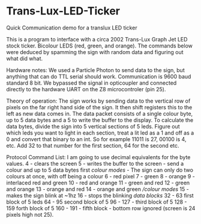 # Trans-Lux-LED-Ticker
Quick Communication demo for a translux LED ticker

This is a program to interface with a circa 2002 Trans-Lux Graph Jet LED stock ticker. Bicolour LEDS (red, green, and orange). The commands below were deduced by spamming the sign with random data and figuring out what did what. 

Hardware notes: We used a Particle Photon to send data to the sign, but anything that can do TTL serial should work. Communication is 9600 baud standard 8 bit. We bypassed the signal in opticoupler and connected directly to the hardware UART on the Z8 microcontroler (pin 25). 

Theory of operation: The sign works by sending data to the vertical row of pixels on the far right hand side of the sign. It then shift registers this to the left as new data comes in. 
The data packet consists of a single colour byte, up to 5 data bytes and a 5 to write the buffer to the display. 
To calculate the data bytes, divide the sign into 5 vertical sections of 5 leds. Figure out which leds you want to light in each section, treat a lit led as a 1 and off as a 0 and convert that binary to an int. So for example 11011 is 27, 00100 is 4, etc. Add 32 to that number for the first section, 64 for the second etc. 

Protocol Command List:  I am going to use decimal equivalents for the byte values. 
4 - clears the screen
5 - writes the buffer to the screen - send a colour and up to 5 data bytes first
*colour modes* - The sign can only do two colours at once, with off being a colour 
6 - red pixel 
7 - green
8 - orange
9 - interlaced red and green 
10 - red and orange
11 - green and red
12 - green and orange
13 - orange and red
14 - orange and green
 */colour modes*
15 - makes the sign blink at ~1hz
16 - stops the blinking
*data blocks*
32 - 63 first block of 5 leds
64 -  95 second block of 5
96 - 127 - third block of 5
128 - 159 forth block of 5
160 - 191 - fifth block - bottom row ignored (screen is 24 pixels high not 25).


